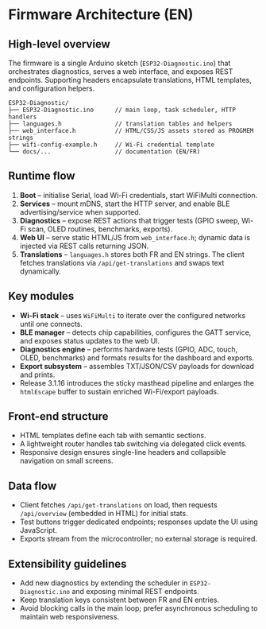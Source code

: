 # Firmware Architecture (EN)

## High-level overview
The firmware is a single Arduino sketch (`ESP32-Diagnostic.ino`) that orchestrates diagnostics, serves a web interface, and exposes REST endpoints. Supporting headers encapsulate translations, HTML templates, and configuration helpers.

```
ESP32-Diagnostic/
├── ESP32-Diagnostic.ino      // main loop, task scheduler, HTTP handlers
├── languages.h               // translation tables and helpers
├── web_interface.h           // HTML/CSS/JS assets stored as PROGMEM strings
├── wifi-config-example.h     // Wi-Fi credential template
└── docs/...                  // documentation (EN/FR)
```

## Runtime flow
1. **Boot** – initialise Serial, load Wi-Fi credentials, start WiFiMulti connection.
2. **Services** – mount mDNS, start the HTTP server, and enable BLE advertising/service when supported.
3. **Diagnostics** – expose REST actions that trigger tests (GPIO sweep, Wi-Fi scan, OLED routines, benchmarks, exports).
4. **Web UI** – serve static HTML/JS from `web_interface.h`; dynamic data is injected via REST calls returning JSON.
5. **Translations** – `languages.h` stores both FR and EN strings. The client fetches translations via `/api/get-translations` and swaps text dynamically.

## Key modules
- **Wi-Fi stack** – uses `WiFiMulti` to iterate over the configured networks until one connects.
- **BLE manager** – detects chip capabilities, configures the GATT service, and exposes status updates to the web UI.
- **Diagnostics engine** – performs hardware tests (GPIO, ADC, touch, OLED, benchmarks) and formats results for the dashboard and exports.
- **Export subsystem** – assembles TXT/JSON/CSV payloads for download and prints.
- Release 3.1.16 introduces the sticky masthead pipeline and enlarges the `htmlEscape` buffer to sustain enriched Wi-Fi/export payloads.

## Front-end structure
- HTML templates define each tab with semantic sections.
- A lightweight router handles tab switching via delegated click events.
- Responsive design ensures single-line headers and collapsible navigation on small screens.

## Data flow
- Client fetches `/api/get-translations` on load, then requests `/api/overview` (embedded in HTML) for initial stats.
- Test buttons trigger dedicated endpoints; responses update the UI using JavaScript.
- Exports stream from the microcontroller; no external storage is required.

## Extensibility guidelines
- Add new diagnostics by extending the scheduler in `ESP32-Diagnostic.ino` and exposing minimal REST endpoints.
- Keep translation keys consistent between FR and EN entries.
- Avoid blocking calls in the main loop; prefer asynchronous scheduling to maintain web responsiveness.
